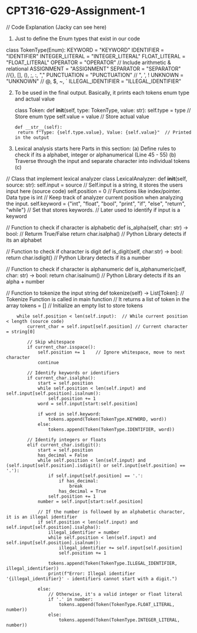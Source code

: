 # CPT316-G29-Assignment-1

// Code Explanation (Jacky can see here)

1. Just to define the Enum types that exist in our code

class TokenType(Enum):
    KEYWORD = "KEYWORD"
    IDENTIFIER = "IDENTIFIER"
    INTEGER_LITERAL = "INTEGER_LITERAL"
    FLOAT_LITERAL = "FLOAT_LITERAL"
    OPERATOR = "OPERATOR"       // Include arithmetic & relational
    ASSIGNMENT = "ASSIGNMENT"
    SEPARATOR = "SEPARATOR"     //{}, [], (), ;, :, ","
    PUNCTUATION = "PUNCTUATION" // \", \', !
    UNKNOWN = "UNKNOWN"         // @, $, ~, `
    ILLEGAL_IDENTIFIER = "ILLEGAL_IDENTIFIER"

2. To be used in the final output. Basically, it prints each tokens enum type and actual value

   class Token:
       def __init__(self, type: TokenType, value: str):
        self.type = type     // Store enum type
        self.value = value   // Store actual value

       def __str__(self):
        return f"Type: {self.type.value}, Value: {self.value}"  // Printed in the output  

3. Lexical analysis starts here 
  Parts in this section:
   (a) Define rules to check if its a alphabet, integer or alphanumerical (Line 45 - 55)
   (b) Traverse through the input and separate character into individual tokens
   (c)  

// Class that implement lexical analyzer
class LexicalAnalyzer:
    def __init__(self, source: str):
        self.input = source   // Self.input is a string, it stores the users input here (source code)
        self.position = 0     // Functions like index/pointer. Data type is int
                              // Keep track of analyzer current position when analyzing the input. 
        self.keyword = {"int", "float", "bool", "print", "if", "else", "return", "while"}
                              // Set that stores keywords.
                              // Later used to identify if input is a keyword

  // Function to check if character is alphabetic
    def is_alpha(self, char: str) -> bool:   // Returm True/False
        return char.isalpha()                // Python Library detects if its an alphabet
    
  // Function to check if character is digit
    def is_digit(self, char:str) -> bool:
        return char.isdigit()                // Python Library detects if its a number
    
  // Function to check if character is alphanumeric
    def is_alphanumeric(self, char: str) -> bool:
        return char.isalnum()                // Python Library detects if its an alpha + number

  // Function to tokenize the input string
    def tokenize(self) -> List[Token]:  // Tokenize Function is called in main function 
                                      // It returns a list of token in the array
        tokens = []                   // Initialize an empty list to store tokens

        while self.position < len(self.input):  // While current position < length (source code)
            current_char = self.input[self.position] // Current character = string[0]

            // Skip whitespace
            if current_char.isspace():
                self.position += 1    // Ignore whitespace, move to next character
                continue
            
            // Identify keywords or identifiers
            if current_char.isalpha():
                start = self.position  
                while self.position < len(self.input) and self.input[self.position].isalnum():
                    self.position += 1
                word = self.input[start:self.position]

                if word in self.keyword:
                    tokens.append(Token(TokenType.KEYWORD, word))
                else:
                    tokens.append(Token(TokenType.IDENTIFIER, word))
            
            // Identify integers or floats
            elif current_char.isdigit():
                start = self.position
                has_decimal = False
                while self.position < len(self.input) and (self.input[self.position].isdigit() or self.input[self.position] == '.'):
                    if self.input[self.position] == '.':
                        if has_decimal:
                            break
                        has_decimal = True
                    self.position += 1
                number = self.input[start:self.position]

                // If the number is followed by an alphabetic character, it is an illegal identifier
                if self.position < len(self.input) and self.input[self.position].isalpha():
                    illegal_identifier = number
                    while self.position < len(self.input) and self.input[self.position].isalnum():
                        illegal_identifier += self.input[self.position]
                        self.position += 1

                    tokens.append(Token(TokenType.ILLEGAL_IDENTIFIER, illegal_identifier))
                    print(f"Error: Illegal identifier '{illegal_identifier}' - identifiers cannot start with a digit.")
                    
                else:
                    // Otherwise, it's a valid integer or float literal
                    if '.' in number:
                        tokens.append(Token(TokenType.FLOAT_LITERAL, number))
                    else:
                        tokens.append(Token(TokenType.INTEGER_LITERAL, number))

